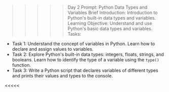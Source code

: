 >>>>>Day 2 Prompt: Python Data Types and Variables
Brief Introduction: Introduction to Python's built-in data types and variables.
Learning Objective: Understand and use Python's basic data types and variables.
Tasks:
- Task 1: Understand the concept of variables in Python. Learn how to declare and assign values to variables.
- Task 2: Explore Python's built-in data types: integers, floats, strings, and booleans. Learn how to identify the type of a variable using the `type()` function.
- Task 3: Write a Python script that declares variables of different types and prints their values and types to the console.

<<<<<
